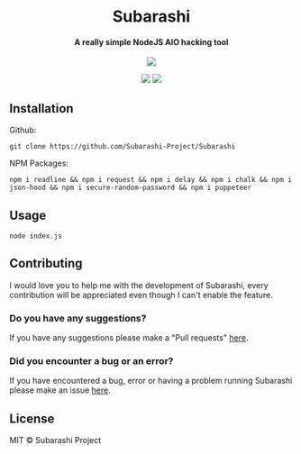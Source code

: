 
<h1 align="center">Subarashi</h1>
<h4 align="center">A really simple NodeJS AIO hacking tool</h4>
<p align="center">
	<img src="https://github.com/Subarashi-Project/Subarashi/blob/main/preview.PNG?raw=true"></img>
</p>
<p align="center">
	<a href="https://github.com/Subarashi-Project/Subarashi/blob/main/LICENSE"><img src="https://img.shields.io/github/license/Subarashi-Project/Subarashi?style=flat-square"></img></a>
	<a href="https://github.com/Subarashi-Project/Subarashi/issues"><img src="https://img.shields.io/github/issues/Subarashi-Project/Subarashi.svg"></img></a>
</p>


## Installation
Github:

    git clone https://github.com/Subarashi-Project/Subarashi

NPM Packages:

    npm i readline && npm i request && npm i delay && npm i chalk && npm i json-hood && npm i secure-random-password && npm i puppeteer
    
## Usage

    node index.js

## Contributing
I would love you to help me with the development of Subarashi, every contribution will be appreciated even though I can't enable the feature.

### Do you have any suggestions?
If you have any suggestions please make a "Pull requests" [here](https://github.com/Subarashi-Project/Subarashi/pulls).

### Did you encounter a bug or an error?
If you have encountered a bug, error or having a problem running Subarashi please make an issue [here](https://github.com/Subarashi-Project/Subarashi/issues).

## License
MIT © Subarashi Project
